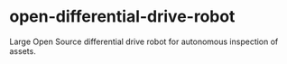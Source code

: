# open-differential-drive-robot
Large Open Source differential drive robot for autonomous inspection of assets. 
